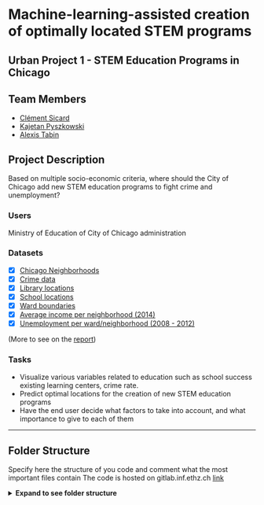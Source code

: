 # Machine-learning-assisted creation of optimally located STEM programs

## Urban Project 1 - STEM Education Programs in Chicago

## Team Members

- [Clément Sicard](mailto:csicard@student.ethz.ch)
- [Kajetan Pyszkowski](mailto:kpyszkowski@student.ethz.ch)
- [Alexis Tabin](mailto:atabin@student.ethz.ch)

## Project Description

Based on multiple socio-economic criteria, where should the City of Chicago add new STEM education programs to fight crime and unemployment?

### Users

Ministry of Education of City of Chicago administration

### Datasets

- [x] [Chicago Neighborhoods](https://data.cityofchicago.org/Facilities-Geographic-Boundaries/Boundaries-Neighborhoods/bbvz-uum9)
- [x] [Crime data](https://data.cityofchicago.org/Public-Safety/Crimes-Map/dfnk-7re6)
- [x] [Library locations](https://data.cityofchicago.org/Education/Libraries-Locations-Contact-Information-and-Usual-/x8fc-8rcq)
- [x] [School locations](https://data.cityofchicago.org/Education/Chicago-Public-Schools-School-Locations-SY2021/p83k-txqt)
- [x] [Ward boundaries](https://data.cityofchicago.org/Facilities-Geographic-Boundaries/Boundaries-Wards-2015-/sp34-6z76)
- [x] [Average income per neighborhood (2014)](http://www.chicagocomputerclasses.com/average-city-chicago-income/)
- [x] [Unemployment per ward/neighborhood (2008 - 2012)](https://data.cityofchicago.org/Health-Human-Services/Census-Data-Selected-socioeconomic-indicators-in-C/kn9c-c2s2/data)

(More to see on the [report](docs/XAIML%20-%20PROJECT%20REPORT%20&%20CONTRIBUTION%20STATEMENT.pdf))

### Tasks

- Visualize various variables related to education such as school success existing learning centers, crime rate.
- Predict optimal locations for the creation of new STEM education programs
- Have the end user decide what factors to take into account, and what importance to give to each of them

---


## Folder Structure 


Specify here the structure of you code and comment what the most important files contain
The code is hosted on gitlab.inf.ethz.ch [link](https://gitlab.inf.ethz.ch/COURSE-XAI-IML22/STEM-xai-iml22/-/blob/master/README.md)

<details>
  <summary markdown="span"><b>Expand to see folder structure</b></summary>

```bash
.
├── README.md
├── XAIML - FDS.pdf
├── backend-project
│   ├── api.py
│   ├── data
│   │   ├── average_income_by_comarea.csv
│   │   ├── average_income_by_comarea_unprocessed.csv
│   │   ├── comarea_name_to_number.pkl
│   │   ├── comarea_number_to_name.pkl
│   │   ├── community_areas.geojson
│   │   ├── crimes.csv
│   │   ├── crimes_2001_present.csv
│   │   ├── crimes_21.csv
│   │   ├── crimes_22.csv
│   │   ├── crimes_by_comarea.geojson
│   │   ├── crimes_by_ward_geo.geojson
│   │   ├── crimes_by_year.csv
│   │   ├── crimes_per_ward.csv
│   │   ├── dataset_circles.csv
│   │   ├── dataset_crimes.csv
│   │   ├── dataset_crimes.geojson
│   │   ├── dataset_crimes_small.geojson
│   │   ├── dataset_libraries.geojson
│   │   ├── dataset_libraries_locations.csv
│   │   ├── dataset_neighborhoods.geojson
│   │   ├── dataset_public_schools_locations.geojson
│   │   ├── dataset_wards.geojson
│   │   ├── libraries.geojson
│   │   ├── libraries_by_comarea.geojson
│   │   ├── normalized_predictions.geojson
│   │   ├── optimize_predictions.geojson
│   │   ├── pop_com_area.csv
│   │   ├── schools.geojson
│   │   ├── schools_by_comarea.geojson
│   │   ├── stats_by_comarea.csv
│   │   ├── stats_by_comarea.geojson
│   │   ├── types_of_crime.csv
│   │   └── zip_codes.geojson
│   ├── helpers
│   │   ├── comm_area_helper.py
│   │   ├── create_dictionaries.py
│   │   ├── graphs_helper.py
│   │   ├── legend.py
│   │   ├── map_helper.py
│   │   ├── map_settings.json
│   │   └── predictions.py
│   ├── model.py
│   ├── notebooks
│   │   ├── average_income_by_comarea.ipynb
│   │   ├── basic_model.ipynb
│   │   ├── colormaps.ipynb
│   │   ├── crimes_by_comarea.ipynb
│   │   ├── crimes_by_ward.ipynb
│   │   ├── explore_data.ipynb
│   │   ├── fix_plotly.ipynb
│   │   ├── future_libraries.ipynb
│   │   ├── future_schools.ipynb
│   │   ├── graphs
│   │   │   ├── average_income_graphs.ipynb
│   │   │   ├── crimes_graphs.ipynb
│   │   │   ├── libraries_graphs.ipynb
│   │   │   └── population_density.ipynb
│   │   ├── graphs_crimes_by_area.ipynb
│   │   ├── libraries_by_comarea.ipynb
│   │   ├── predictions.ipynb
│   │   ├── schools.ipynb
│   │   ├── schools_by_comarea.ipynb
│   │   ├── stats_by_comarea.ipynb
│   │   ├── test.ipynb
│   │   └── unemployment.ipynb
│   └── requirements.txt
├── frontend-flutter
│   ├── README.md
│   ├── analysis_options.yaml
│   ├── lib
│   │   ├── api.dart
│   │   ├── generated_plugin_registrant.dart
│   │   ├── home.dart
│   │   └── main.dart
│   ├── pubspec.lock
│   └── pubspec.yaml
├── run_backend.sh
└── run_frontend.sh
```

</details>
